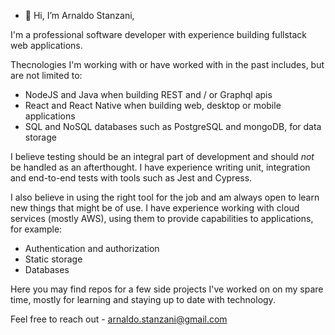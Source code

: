 - 👋 Hi, I’m Arnaldo Stanzani,

I'm a professional software developer with experience building fullstack web applications.

Thecnologies I'm working with or have worked with in the past includes, but are not limited to:
- NodeJS and Java when building REST and / or Graphql apis
- React and React Native when building web, desktop or mobile applications
- SQL and NoSQL databases such as PostgreSQL and mongoDB, for data storage

I believe testing should be an integral part of development and should *not* be handled as an afterthought.
I have experience writing unit, integration and end-to-end tests with tools such as Jest and Cypress.

I also believe in using the right tool for the job and am always open to learn new things that might be of use.
I have experience working with cloud services (mostly AWS), using them to provide capabilities to applications, for example:
- Authentication and authorization
- Static storage
- Databases
 
 
Here you may find repos for a few side projects I've worked on on my spare time, mostly for learning and staying up to date with technology.

Feel free to reach out - [arnaldo.stanzani@gmail.com](mailto:arnaldo.stanzani@gmail.com)

<!---
astanzani/astanzani is a ✨ special ✨ repository because its `README.md` (this file) appears on your GitHub profile.
You can click the Preview link to take a look at your changes.
--->
